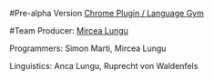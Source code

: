#Pre-alpha Version
[Chrome Plugin / Language Gym](https://www.zeeguu.org)

#Team
Producer: [Mircea Lungu](%base_url%/staff/mircea)

Programmers: Simon Marti, Mircea Lungu

Linguistics: Anca Lungu, Ruprecht von Waldenfels
